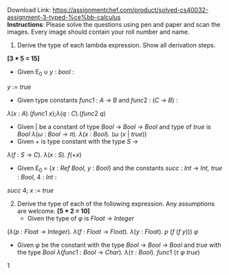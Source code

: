 Download Link: https://assignmentchef.com/product/solved-cs40032-assignment-3-typed-%ce%bb-calculus
<br>
<strong>Instructions</strong>: Please solve the questions using pen and paper and scan the images. Every image should contain your roll number and name.

<ol>

 <li>Derive the type of each lambda expression. Show all derivation steps.</li>

</ol>

<strong>[3 * 5 = 15]</strong>

<ul>

 <li>Given E<sub>0 </sub>∪ <em>y </em>: <em>bool </em>:</li>

</ul>

<em>y </em>:= <em>true</em>

<ul>

 <li>Given type constants <em>func</em>1 : <em>A </em>→ <em>B </em>and <em>func</em>2 : (<em>C </em>→ <em>B</em>) :</li>

</ul>

<em>λ</em>(<em>x </em>: <em>A</em>)<em>.</em>(<em>func</em>1 <em>x</em>);<em>λ</em>(<em>q </em>: <em>C</em>)<em>.</em>(<em>func</em>2 <em>q</em>)

<ul>

 <li>Given | be a constant of type <em>Bool </em>→ <em>Bool </em>→ <em>Bool </em>and type of <em>true </em>is <em>Bool λ</em>(<em>ω </em>: <em>Bool </em>→ <em>π</em>)<em>. λ</em>(<em>x </em>: <em>Bool</em>)<em>. </em>(<em>ω </em>(<em>x </em>| <em>true</em>))</li>

 <li>Given + is type constant with the type <em>S </em>→</li>

</ul>

<em>λ</em>(<em>f </em>: <em>S </em>→ <em>C</em>)<em>. λ</em>(<em>x </em>: <em>S</em>)<em>. f</em>(+<em>x</em>)

<ul>

 <li>Given E<sub>0 </sub>= {<em>x </em>: <em>Ref Bool, y </em>: <em>Bool</em>} and the constants <em>succ </em>: <em>Int </em>→ <em>Int, true </em>: <em>Bool, </em>4 : <em>Int </em>:</li>

</ul>

<em>succ </em>4; <em>x </em>:= <em>true</em>

<ol start="2">

 <li>Derive the type of each of the following expression. Any assumptions are welcome. <strong>[5 * 2 = 10]</strong>

  <ul>

   <li>Given the type of <em>φ </em>is <em>Float </em>→ <em>Integer</em></li>

  </ul></li>

</ol>

(<em>λ</em>(<em>p </em>: <em>Float </em>→ <em>Integer</em>)<em>. λ</em>(<em>f </em>: <em>Float </em>→ <em>Float</em>)<em>. λ</em>(<em>y </em>: <em>Float</em>)<em>. p </em>(<em>f </em>(<em>f y</em>))) <em>φ</em>

<ul>

 <li>Given <em>φ </em>be the constant with the type <em>Bool </em>→ <em>Bool </em>→ <em>Bool </em>and <em>true </em>with the type <em>Bool λ</em>(<em>func</em>1 : <em>Bool </em>→ <em>Char</em>)<em>. λ</em>(<em>τ </em>: <em>Bool</em>)<em>. func</em>1 (<em>τ φ true</em>)</li>

</ul>

1